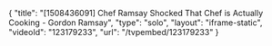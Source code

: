 {
    "title": "[1508436091] Chef Ramsay Shocked That Chef is Actually Cooking  - Gordon Ramsay",
    "type": "solo",
    "layout": "iframe-static",
    "videoId": "123179233",
    "url": "\/tvpembed\/123179233"
}